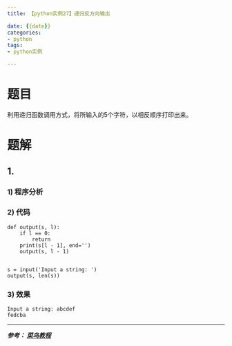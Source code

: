 ```yaml
---
title: 【python实例27】递归反方向输出

date: {{date}}
categories:
- python
tags:
- python实例

---
```

# 题目
利用递归函数调用方式，将所输入的5个字符，以相反顺序打印出来。
# 题解
## 1.
### 1) 程序分析
### 2) 代码

```
def output(s, l):
    if l == 0:
        return
    print(s[l - 1], end='')
    output(s, l - 1)


s = input('Input a string: ')
output(s, len(s))

```

### 3) 效果
```
Input a string: abcdef
fedcba
```


---
***参考：
[菜鸟教程](https://www.runoob.com/python/python-100-examples.html)***
